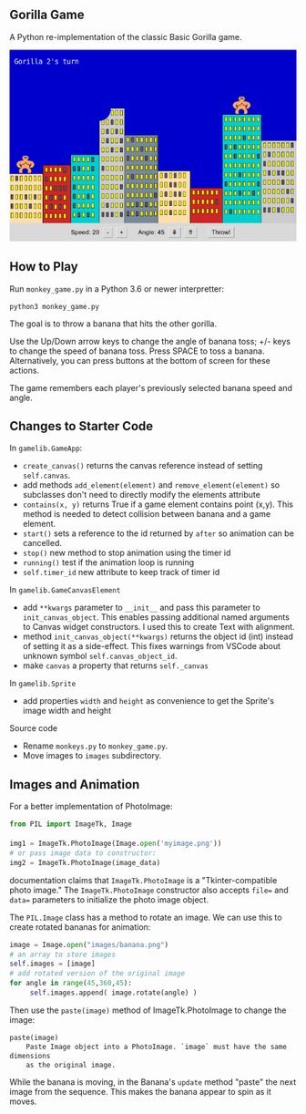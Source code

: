 ## Gorilla Game

A Python re-implementation of the classic Basic Gorilla game.

![game screenshot](images/gorilla-game.png)

## How to Play

Run `monkey_game.py` in a Python 3.6 or newer interpretter:
```shell
python3 monkey_game.py
```

The goal is to throw a banana that hits the other gorilla.

Use the Up/Down arrow keys to change the angle of banana toss; +/- keys to change the speed of banana toss. Press SPACE to toss a banana. Alternatively, you can press buttons at the bottom of screen for these actions.

The game remembers each player's previously selected banana speed and angle.


## Changes to Starter Code


In `gamelib.GameApp`:
* `create_canvas()` returns the canvas reference instead of setting `self.canvas`.
* add methods `add_element(element)` and `remove_element(element)` so subclasses don't need to directly modify the elements attribute
* `contains(x, y)` returns True if a game element contains point (x,y). This method is needed to detect collision between banana and a game element.
* `start()` sets a reference to the id returned by `after` so animation can be cancelled.
* `stop()` new method to stop animation using the timer id
* `running()` test if the animation loop is running
* `self.timer_id` new attribute to keep track of timer id

In `gamelib.GameCanvasElement` 
* add `**kwargs` parameter to `__init__` and pass this parameter to `init_canvas_object`. This enables passing additional named arguments to Canvas widget constructors.  I used this to create Text with alignment.
* method `init_canvas_object(**kwargs)` returns the object id (int) instead of setting it as a side-effect.  This fixes warnings from VSCode about unknown symbol `self.canvas_object_id`.
* make `canvas` a property that returns `self._canvas`

In `gamelib.Sprite`
* add properties `width` and `height` as convenience to get the Sprite's image width and height

Source code
* Rename `monkeys.py` to `monkey_game.py`.
* Move images to `images` subdirectory.

## Images and Animation

For a better implementation of PhotoImage:
```python
from PIL import ImageTk, Image

img1 = ImageTk.PhotoImage(Image.open('myimage.png'))
# or pass image data to constructor:
img2 = ImageTk.PhotoImage(image_data)
```
documentation claims that `ImageTk.PhotoImage` is a 
"Tkinter-compatible photo image."
The `ImageTk.PhotoImage` constructor also accepts `file=` and `data=`
parameters to initialize the photo image object.

The `PIL.Image` class has a method to rotate an image.
We can use this to create rotated bananas for animation:
```python
image = Image.open("images/banana.png")
# an array to store images
self.images = [image]
# add rotated version of the original image
for angle in range(45,360,45):
     self.images.append( image.rotate(angle) )
```

Then use the `paste(image)` method of ImageTk.PhotoImage to change the image:
```
paste(image)
    Paste Image object into a PhotoImage. `image` must have the same dimensions
    as the original image.
```

While the banana is moving, in the Banana's `update` method "paste" 
the next image from the sequence.  This makes the banana appear to spin as it moves.

 
